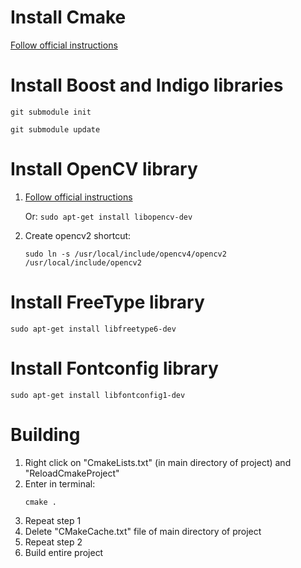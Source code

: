 # Install Cmake
[Follow official instructions](https://cmake.org/install/)

# Install Boost and Indigo libraries

```
git submodule init
```

```
git submodule update
```


# Install OpenCV library

1. [Follow official instructions](https://docs.opencv.org/2.4/doc/tutorials/introduction/linux_install/linux_install.html) 
   
   Or: ``` sudo apt-get install libopencv-dev ```
2. Create opencv2 shortcut:
   ```
   sudo ln -s /usr/local/include/opencv4/opencv2 /usr/local/include/opencv2
   ```

# Install FreeType library
```
sudo apt-get install libfreetype6-dev
```

# Install Fontconfig library
```
sudo apt-get install libfontconfig1-dev
```

# Building

1. Right click on "CmakeLists.txt" (in main directory of project) and "ReloadCmakeProject"
2. Enter in terminal:
   ```
   cmake .
   ```
3. Repeat step 1
4. Delete "CMakeCache.txt" file of main directory of project
5. Repeat step 2
6. Build entire project 
